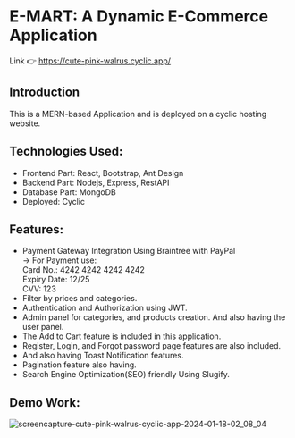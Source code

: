# E-MART: A Dynamic E-Commerce Application
Link 👉 https://cute-pink-walrus.cyclic.app/

## Introduction 
This is a MERN-based Application and is deployed on a cyclic hosting website.

## Technologies Used:
* Frontend Part: React, Bootstrap, Ant Design
* Backend Part: Nodejs, Express, RestAPI
* Database Part: MongoDB
* Deployed: Cyclic  

## Features:
* Payment Gateway Integration Using Braintree with PayPal <br>
-> For Payment use: <br> 
   Card No.: 4242 4242 4242 4242 <br>
   Expiry Date: 12/25 <br>
   CVV: 123  
* Filter by prices and categories.
* Authentication and Authorization using JWT.
* Admin panel for categories, and products creation. And also having the user panel.
* The Add to Cart feature is included in this application.
* Register, Login, and Forgot password page features are also included.
* And also having Toast Notification features.
* Pagination feature also having.
* Search Engine Optimization(SEO) friendly Using Slugify.

## Demo Work:
![screencapture-cute-pink-walrus-cyclic-app-2024-01-18-02_08_04](https://github.com/Nitish105/E-Mart--Ecommerce-MERN-App/assets/83354680/22e7403d-c49d-4136-a6aa-cdfcb0d63a12)
